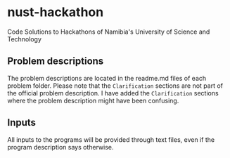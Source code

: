 # nust-hackathon

Code Solutions to Hackathons of Namibia's University of Science and Technology

## Problem descriptions

The problem descriptions are located in the readme.md files of each problem 
folder. Please note that the `Clarification` sections are not part of the 
official problem description. I have added the `Clarification` sections where 
the problem description might have been confusing.

## Inputs

All inputs to the programs will be provided through text files, even if the 
program description says otherwise.